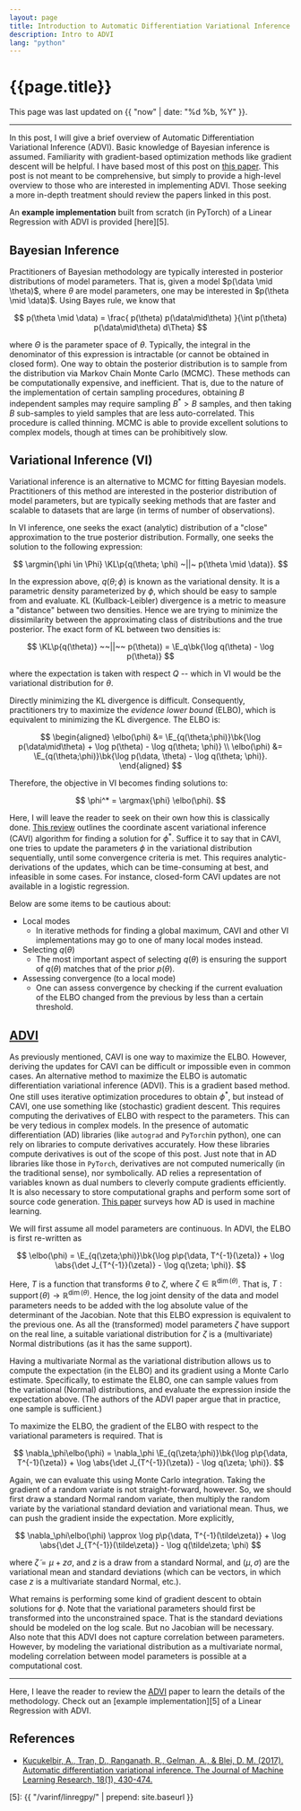 ```yaml
---
layout: page
title: Introduction to Automatic Differentiation Variational Inference
description: Intro to ADVI
lang: "python"
---
```


# {{page.title}}

This page was last updated on {{ "now" | date: "%d %b, %Y" }}.
<hr>

In this post, I will give a brief overview of Automatic Differentiation
Variational Inference (ADVI). Basic knowledge of Bayesian inference is assumed.
Familiarity with gradient-based optimization methods like gradient descent will
be helpful.  I have based most of this post on [this paper][1]. This post is
not meant to be comprehensive, but simply to provide a high-level overview to
those who are interested in implementing ADVI. Those seeking a more in-depth
treatment should review the papers linked in this post.

An **example implementation** built from scratch (in PyTorch) of a Linear
Regression with ADVI is provided [here][5].

## Bayesian Inference
Practitioners of Bayesian methodology are typically interested in posterior
distributions of model parameters. That is, given a model $p(\data \mid
\theta)$, where  $\theta$ are model parameters, one may be interested in
$p(\theta \mid \data)$. Using Bayes rule, we know that

$$
p(\theta \mid \data) = \frac{ p(\theta) p(\data\mid\theta) }{\int p(\theta)
p(\data\mid\theta) d\Theta}
$$

where $\Theta$ is the parameter space of $\theta$. Typically, the integral in the
denominator of this expression is intractable (or cannot be obtained in closed
form). One way to obtain the posterior distribution is to sample from the
distribution via Markov Chain Monte Carlo (MCMC). These methods can be
computationally expensive, and inefficient. That is, due to the nature of the
implementation of certain sampling procedures, obtaining $B$ independent
samples may require sampling $B^* > B$ samples, and then taking $B$ sub-samples
to yield samples that are less auto-correlated. This procedure is called
thinning.  MCMC is able to provide excellent solutions to complex models,
though at times can be prohibitively slow.

## Variational Inference (VI)
Variational inference is an alternative to MCMC for fitting Bayesian models. 
Practitioners of this method are interested in the posterior distribution
of model parameters, but are typically seeking methods that are faster and
scalable to datasets that are large (in terms of number of observations).

In VI inference, one seeks the exact (analytic) distribution of a "close"
approximation to the true posterior distribution. Formally, one seeks
the solution to the following expression:

$$
\argmin{\phi \in \Phi} \KL\p{q(\theta; \phi) ~||~ p(\theta \mid \data)}.
$$

In the expression above, $q(\theta; \phi)$ is known as the variational density.
It is a parametric density parameterized by $\phi$, which should be easy to
sample from and evaluate. KL (Kullback-Leibler) divergence is a metric to
measure a "distance" between two densities. Hence we are trying to minimize
the dissimilarity between the approximating class of distributions and the
true posterior. The exact form of KL between two densities is:

$$
\KL\p{q(\theta)} ~~||~~ p(\theta)) = \E_q\bk{\log q(\theta) - \log p(\theta)}
$$

where the expectation is taken with respect $Q$ -- which in VI would be the
variational distribution for $\theta$.

Directly minimizing the KL divergence is difficult. Consequently, practitioners
try to maximize the *evidence lower bound* (ELBO), which is equivalent to 
minimizing the KL divergence. The ELBO is:

$$
\begin{aligned}
\elbo(\phi) &= \E_{q(\theta;\phi)}\bk{\log p(\data\mid\theta) + \log p(\theta) -
               \log q(\theta; \phi)} \\
\elbo(\phi) &= \E_{q(\theta;\phi)}\bk{\log p(\data, \theta) - \log q(\theta; \phi)}.
\end{aligned}
$$

Therefore, the objective in VI becomes finding solutions to:

$$
\phi^* = \argmax{\phi} \elbo(\phi).
$$

Here, I will leave the reader to seek on their own how this is classically
done.  [This review][2] outlines the coordinate ascent variational inference
(CAVI) algorithm for finding a solution for $\phi^*$. Suffice it to say that in
CAVI, one tries to update the parameters $\phi$ in the variational distribution
sequentially, until some convergence criteria is met. This requires
analytic-derivations of the updates, which can be time-consuming at best, and
infeasible in some cases. For instance, closed-form CAVI updates are not available
in a logistic regression.

Below are some items to be cautious about:
- Local modes
    - In iterative methods for finding a global maximum, CAVI and other VI
      implementations may go to one of many local modes instead.
- Selecting $q(\theta)$
    - The most important aspect of selecting $q(\theta)$ is ensuring the
      support of $q(\theta)$ matches that of the prior $p(\theta)$.
- Assessing convergence (to a local mode)
    - One can assess convergence by checking if the current evaluation of the ELBO 
      changed from the previous by less than a certain threshold.

## [ADVI][1]
As previously mentioned, CAVI is one way to maximize the ELBO. However,
deriving the updates for CAVI can be difficult or impossible even in common
cases. An alternative method to maximize the ELBO is automatic differentiation
variational inference (ADVI). This is a gradient based method. One still uses
iterative optimization procedures to obtain $\phi^*$, but instead of CAVI, one
use something like (stochastic) gradient descent. This requires computing the
derivatives of ELBO with respect to the parameters. This can be very tedious in
complex models. In the presence of automatic differentiation (AD) libraries
(like `autograd` and `PyTorch`in python), one can rely on libraries to compute
derivatives accurately. How these libraries compute derivatives is out of the
scope of this post. Just note that in AD libraries like those in `PyTorch`,
derivatives are not computed numerically (in the traditional sense), nor
symbolically. AD relies a representation of variables known as dual numbers to 
cleverly compute gradients efficiently. It is also necessary to store
computational graphs and perform some sort of source code generation.
[This paper][4] surveys how AD is used in machine learning.

We will first assume all model parameters are continuous. In ADVI, the ELBO is
first re-written as 

$$
\elbo(\phi) = \E_{q(\zeta;\phi)}\bk{\log p\p{\data, T^{-1}(\zeta)} +
              \log \abs{\det J_{T^{-1}}(\zeta)} -
              \log q(\zeta; \phi)}.
$$

Here, $T$ is a function that transforms $\theta$ to $\zeta$, where $\zeta \in
\mathbb{R}^{\operatorname{dim}(\theta)}$. That is, $T:
\operatorname{support}(\theta) \rightarrow \mathbb{R}^{\operatorname{dim}(\theta)}$.
Hence, the log joint density of the data and model parameters needs to be added
with the log absolute value of the determinant of the Jacobian. Note that this
ELBO expression is equivalent to the previous one. As all the (transformed)
model parameters $\zeta$ have support on the real line, a suitable variational
distribution for $\zeta$ is a (multivariate) Normal distributions (as it has
the same support).

Having a multivariate Normal as the variational distribution allows us to compute
the expectation (in the ELBO) and its gradient using a Monte Carlo estimate.
Specifically, to estimate the ELBO, one can sample values from the variational
(Normal) distributions, and evaluate the expression inside the expectation above.
(The authors of the ADVI paper argue that in practice, one sample is sufficient.)

To maximize the ELBO, the gradient of the ELBO with respect to the variational
parameters is required. That is 

$$
\nabla_\phi\elbo(\phi) = \nabla_\phi
                         \E_{q(\zeta;\phi)}\bk{\log p\p{\data, T^{-1}(\zeta)} +
                         \log \abs{\det J_{T^{-1}}(\zeta)} -
                         \log q(\zeta; \phi)}.
$$

Again, we can evaluate this using Monte Carlo integration. Taking the gradient 
of a random variate is not straight-forward, however. So, we should first draw 
a standard Normal random variate, then multiply the random variate by the variational
standard deviation and variational mean. Thus, we can push the gradient inside
the expectation. More explicitly, 

$$
\nabla_\phi\elbo(\phi) \approx
\log p\p{\data, T^{-1}(\tilde\zeta)} +
\log \abs{\det J_{T^{-1}}(\tilde\zeta)} -
\log q(\tilde\zeta; \phi)
$$

where $\tilde{\zeta} = \mu + z \sigma$, and $z$ is a draw from a standard
Normal, and $(\mu, \sigma)$ are the variational mean and standard deviations
(which can be vectors, in which case $z$ is a multivariate standard Normal,
etc.).

What remains is performing some kind of gradient descent to obtain solutions
for $\phi$. Note that the variational parameters should first be transformed
into the unconstrained space. That is the standard deviations should be modeled
on the log scale. But no Jacobian will be necessary. Also note that this ADVI
does not capture correlation between parameters. However, by modeling the
variational distribution as a multivariate normal, modeling correlation between
model parameters is possible at a computational cost.

***

Here, I leave the reader to review the [ADVI][1] paper to learn the details of
the methodology. Check out an [example implementation][5] of a Linear
Regression with ADVI.


## References
- [Kucukelbir, A., Tran, D., Ranganath, R., Gelman, A., & Blei, D. M. (2017). Automatic differentiation variational inference. The Journal of Machine Learning Research, 18(1), 430-474.][1]


[1]: https://arxiv.org/abs/1603.00788
[2]: https://arxiv.org/abs/1601.00670
[3]: https://www.jmlr.org/papers/v14/hoffman13a.html
[4]: https://www.jmlr.org/papers/volume18/17-468/17-468.pdf
[5]: {{ "/varinf/linregpy/" | prepend: site.baseurl }}
